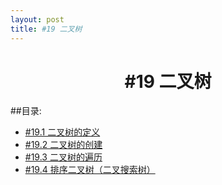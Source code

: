 ```yaml
---
layout: post
title: #19 二叉树
---
```

<h1 style="text-align:center">#19 二叉树</h1>
##目录:
<ul>
<li> <a href="/post/19/19.1.html">#19.1 二叉树的定义<a> </li>
<li> <a href="/post/19/19.2.html">#19.2 二叉树的创建</a> </li>
<li> <a href="/post/19/19.3.html">#19.3 二叉树的遍历</a> </li>
<li> <a href="/post/19/19.4.html">#19.4 排序二叉树（二叉搜索树）</a> </li>
</ul>

